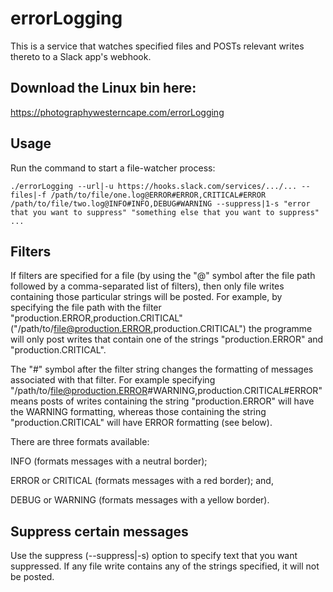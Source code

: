 # errorLogging

This is a service that watches specified files and POSTs relevant writes thereto to a Slack app's webhook.

## Download the Linux bin here:
https://photographywesterncape.com/errorLogging

## Usage
Run the command to start a file-watcher process:

`./errorLogging --url|-u https://hooks.slack.com/services/.../... --files|-f /path/to/file/one.log@ERROR#ERROR,CRITICAL#ERROR /path/to/file/two.log@INFO#INFO,DEBUG#WARNING --suppress|1-s "error that you want to suppress" "something else that you want to suppress" ...`

## Filters
If filters are specified for a file (by using the "@" symbol after the file path followed by a comma-separated list of filters), then only file writes containing those particular strings will be posted. For example, by specifying the file path with the filter "production.ERROR,production.CRITICAL" ("/path/to/file@production.ERROR,production.CRITICAL") the programme will only post writes that contain one of the strings "production.ERROR" and "production.CRITICAL".

The "#" symbol after the filter string changes the formatting of messages associated with that filter. For example specifying "/path/to/file@production.ERROR#WARNING,production.CRITICAL#ERROR" means posts of writes containing the string "production.ERROR" will have the WARNING formatting, whereas those containing the string "production.CRITICAL" will have ERROR formatting (see below).

There are three formats available:

INFO (formats messages with a neutral border);

ERROR or CRITICAL (formats messages with a red border); and,

DEBUG or WARNING (formats messages with a yellow border).

## Suppress certain messages
Use the suppress (--suppress|-s) option to specify text that you want suppressed. If any file write contains any of the strings specified, it will not be posted.

